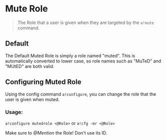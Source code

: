# Mute Role
> The Role that a user is given when they are targeted by the `a!mute` command.

## Default
The Default Muted Role is simply a role named "muted". This is automatically converted to lower case, so role names such as "MuTeD" and "MUtED" are both valid.

## Configuring Muted Role

Using the config command `a!configure`, you can change the role that the user is given when muted.

### Usage:

`a!configure mutedrole <@Role>` or `a!cfg -mr <@Role>` 

<p class="tip">Make sure to <em>@Mention</em> the Role! Don't use its ID.</p>